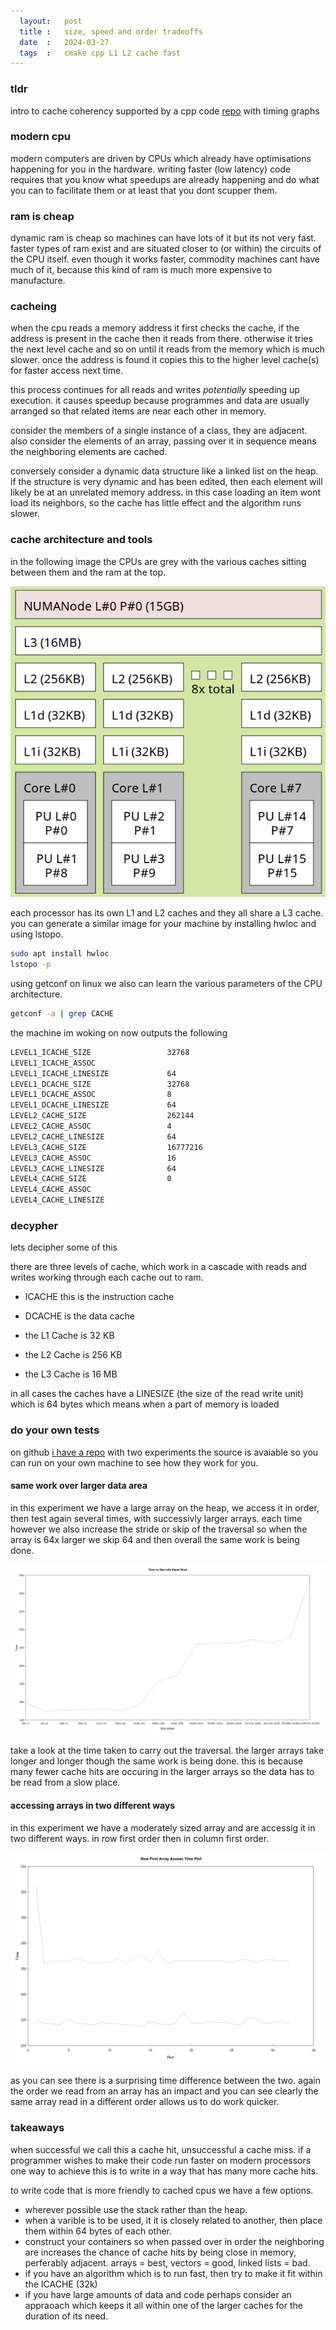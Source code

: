 ```yaml
---
  layout:   post
  title :   size, speed and order tradeoffs  
  date  :   2024-03-27  
  tags  :   cmake cpp L1 L2 cache fast  
---
```



### tldr

intro to cache coherency supported by a cpp code [repo](https://github.com/seanbutler/cache-speed-tests) with timing graphs

### modern cpu

modern computers are driven by CPUs which already have optimisations happening for you in the hardware. writing faster (low latency) code requires that you know what speedups are already happening and do what you can to facilitate them or at least that you dont scupper them.

### ram is cheap

dynamic ram is cheap so machines can have lots of it but its not very fast. faster types of ram exist and are situated closer to (or within) the circuits of the CPU itself. even though it works faster, commodity machines cant have much of it, because this kind of ram is much more expensive to manufacture. 

### cacheing

when the cpu reads a memory address it first checks the cache, if the address is present in the cache then it reads from there. otherwise it tries the next level cache and so on until it reads from the memory which is much slower. once the address is found it copies this to the higher level cache(s) for faster access next time.

this process continues for all reads and writes _potentially_ speeding up execution. it causes speedup because programmes and data are usually arranged so that related items are near each other in memory.

consider the members of a single instance of a class, they are adjacent. also consider the elements of an array, passing over it in sequence means the neighboring elements are cached.

conversely consider a dynamic data structure like a linked list on the heap. if the structure is very dynamic and has been edited, then each element will likely be at an unrelated memory address. in this case loading an item wont load its neighbors, so the cache has little effect and the algorithm runs slower. 


### cache architecture and tools

in the following image the CPUs are grey with the various caches sitting between them and the ram at the top. 

![cache architecture image](/images/cache-image.png)

each processor has its own L1 and L2 caches and they all share a L3 cache. you can generate a similar image for your machine by installing hwloc and using lstopo.

~~~bash
sudo apt install hwloc
lstopo -p
~~~

using getconf on linux we also can learn the various parameters of the CPU architecture.

~~~ bash
getconf -a | grep CACHE
~~~

the machine im woking on now outputs the following

~~~ txt
LEVEL1_ICACHE_SIZE                 32768
LEVEL1_ICACHE_ASSOC                
LEVEL1_ICACHE_LINESIZE             64
LEVEL1_DCACHE_SIZE                 32768
LEVEL1_DCACHE_ASSOC                8
LEVEL1_DCACHE_LINESIZE             64
LEVEL2_CACHE_SIZE                  262144
LEVEL2_CACHE_ASSOC                 4
LEVEL2_CACHE_LINESIZE              64
LEVEL3_CACHE_SIZE                  16777216
LEVEL3_CACHE_ASSOC                 16
LEVEL3_CACHE_LINESIZE              64
LEVEL4_CACHE_SIZE                  0
LEVEL4_CACHE_ASSOC                 
LEVEL4_CACHE_LINESIZE          
~~~


### decypher

lets decipher some of this

there are three levels of cache, which work in a cascade with reads and writes working through each cache out to ram.


- ICACHE this is the instruction cache
- DCACHE is the data cache


- the L1 Cache is 32 KB
- the L2 Cache is 256 KB
- the L3 Cache is 16 MB

in all cases the caches have a LINESIZE (the size of the read write unit) which is 64 bytes which means when a part of memory is loaded


### do your own tests

on github [i have a repo](https://github.com/seanbutler/cache-speed-tests) with two experiments the source is avaiable so you can run on your own machine to see how they work for you.

####  same work over larger data area

in this experiment we have a large array on the heap, we access it in order, then test again several times, with successivly larger arrays. each time however we also increase the stride or skip of the traversal so when the array is 64x larger we skip 64 and then overall the same work is being done.

![chart showing two horizontal lines](/images/cache-size-skip.png)

take a look at the time taken to carry out the traversal. the larger arrays take longer and longer though the same work is being done. this is because many fewer cache hits are occuring in the larger arrays so the data has to be read from a slow place.

#### accessing arrays in two different ways

in this experiment we have a moderately sized array and are accessig it in two different ways. in row first order then in column first order.

![chart showing two horizontal-ish lines](/images/cache-row-col-exp.png)

as you can see there is a surprising time difference between the two. again the order we read from an array has an impact and you can see clearly the same array read in a different order allows us to do work quicker.


### takeaways

when successful we call this a cache hit, unsuccessful a cache miss. if a programmer wishes to make their code run faster on modern processors one way to achieve this is to write in a way that has many more cache hits. 

to write code that is more friendly to cached cpus we have a few options.

- wherever possible use the stack rather than the heap.
- when a varible is to be used, it it is closely related to another, then place them within 64 bytes of each other.
- construct your containers so when passed over in order the neighboring are increases the chance of cache hits by being close in memory, perferably adjacent. arrays = best, vectors = good, linked lists = bad.
- if you have an algorithm which is to run fast, then try to make it fit within the ICACHE (32k)
- if you have large amounts of data and code perhaps consider an appraoach which keeps it all within one of the larger caches for the duration of its need.

